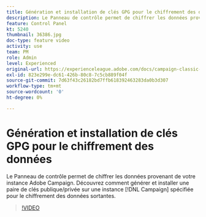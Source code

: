 ```yaml
---
title: Génération et installation de clés GPG pour le chiffrement des données
description: Le Panneau de contrôle permet de chiffrer les données provenant de votre instance Adobe Campaign. Découvrez comment générer et installer une paire de clés publique/privée sur une instance Campaign spécifiée pour le chiffrement des données sortantes.
feature: Control Panel
kt: 5240
thumbnail: 36386.jpg
doc-type: feature video
activity: use
team: PM
role: Admin
level: Experienced
original-url: https://experienceleague.adobe.com/docs/campaign-classic-learn/tutorials/administrating/control-panel-acc/gpg-key-management/generating-and-installing-gpg-keys-for-data-encryption.html
exl-id: 823e299e-dc61-426b-80c8-7c5cb889f04f
source-git-commit: 7d63f43c26182bd7ffb618392463283da0b3d307
workflow-type: tm+mt
source-wordcount: '0'
ht-degree: 0%

---
```


# Génération et installation de clés GPG pour le chiffrement des données

Le Panneau de contrôle permet de chiffrer les données provenant de votre instance Adobe Campaign. Découvrez comment générer et installer une paire de clés publique/privée sur une instance [!DNL Campaign] spécifiée pour le chiffrement des données sortantes.

>[!VIDEO](https://video.tv.adobe.com/v/36386?quality=12)
